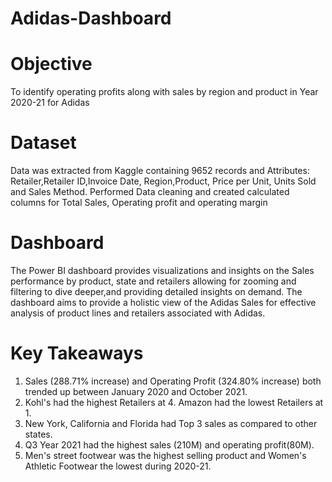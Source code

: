 # Adidas-Dashboard

# Objective 
To identify operating profits along with sales by region and product in Year 2020-21 for Adidas

# Dataset 
Data was extracted from Kaggle containing 9652 records and Attributes: Retailer,Retailer ID,Invoice Date, Region,Product, Price per Unit,	Units Sold and	Sales Method.
Performed Data cleaning and created calculated columns for Total Sales, Operating profit and operating margin

# Dashboard
The Power BI dashboard provides visualizations and insights on the Sales performance by product, state and retailers allowing for zooming and filtering to dive deeper,and providing detailed insights on demand.
The dashboard aims to provide a holistic view of the Adidas Sales for effective analysis of product lines and retailers associated with Adidas. 

# Key Takeaways 
1. Sales (288.71% increase) and Operating Profit (324.80% increase) both trended up between January 2020 and October 2021.
2. Kohl's had the highest Retailers at 4. Amazon had the lowest Retailers at 1.
3. New York, California and Florida had Top 3 sales as compared to other states.
4. Q3 Year 2021 had the highest sales (210M) and operating profit(80M).
5. Men's street footwear was the highest selling product and Women's Athletic Footwear the lowest during 2020-21.
   
